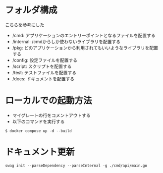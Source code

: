 # フォルダ構成
[こちら](https://qiita.com/sueken/items/87093e5941bfbc09bea8)を参考にした
- /cmd: アプリケーションのエントリーポイントとなるファイルを配置する
- /internal: /cmdからしか使わないライブラリを配置する
- /pkg: どのアプリケーションから利用されてもいいようなライブラリを配置する
- /config: 設定ファイルを配置する
- /script: スクリプトを配置する
- /test: テストファイルを配置する
- /docs: ドキュメントを配置する


# ローカルでの起動方法

- マイグレートの行をコメントアウトする
- 以下のコマンドを実行する
```
$ docker compose up -d --build
```


# ドキュメント更新
```
swag init --parseDependency --parseInternal -g ./cmd/api/main.go
```
